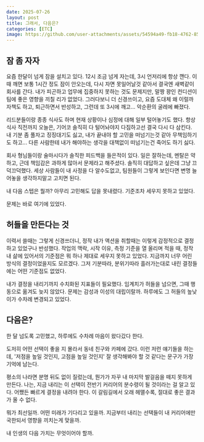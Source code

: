 ```yaml
---
date: 2025-07-26
layout: post
title: 그래서, 다음은?
categories: [ETC]
image: https://github.com/user-attachments/assets/54594a49-fb18-4762-8564-0bba0a57c7b8
---
```


## 잠 좀 자자

요즘 한달이 넘게 잠을 설치고 있다.
12시 조금 넘게 자는데, 3시 언저리에 항상 깬다.
이때 깨면 보통 1시간 정도 잠이 안오는데, 다시 자면 못일어날것 같아서 결국엔 새벽같이 회사를 간다.
내가 피곤하고 업무에 집중하지 못하는 것도 문제지만, 말짱 꽝인 컨디션이 팀에 좋은 영향을 끼칠 리가 없었다.
그러다보니 더 신경쓰이고, 요즘 도대체 왜 이럴까 자책도 하고, 퇴근하면서 반성하고, 그런데 또 3시에 깨고... 악순환의 굴레에 빠졌다.

리드분들이랑 종종 식사도 하며 현재 상황이나 심정에 대해 일부 털어놓기도 했다.
항상 식사 직전까지 오늘은, 기어코 솔직히 다 털어놔야지 다짐하고선 결국 다시 다 삼킨다.
내 기분 좀 풀자고 징징대기도 싫고, 내가 끝내야 할 고민을 떠넘기는것 같아 무책임하기도 하고... 
다른 사람한테 내가 해야하는 생각을 대책없이 떠넘기는건 죽어도 하기 싫다.

회사 형님들이랑 술마시다가 솔직한 피드백을 들은적이 있다.
일은 잘하는데, 멘탈은 약하고, 근데 책임감은 과하게 많아서 문제라고 해주셨다.
솔직히 대답하고 싶은데 그냥 끄덕끄덕했다.
세상 사람들이 내 사정을 다 알수도없고, 팀원들이 그렇게 보인다면 변명 늘어놓을 생각하지말고 고치면 된다.

내 다음 스텝은 뭘까?
아무리 고민해도 답을 못내렸다. 기준조차 세우지 못하고 있었다. 

문제는 바로 여기에 있었다.

## 허들을 만든다는 것

이력서 쓸때는 그렇게 신경쓰더니, 정작 내가 액션을 취할때는 이렇게 감정적으로 결정하고 있었구나 반성했다.
작업의 맥락, 시작 이유, 측정 기준을 열 올리며 적을 때, 정작 내 삶에 있어서의 기준점은 뭐 하나 제대로 세우지 못하고 있었다.
지금까지 너무 어린 방식의 결정이었을지도 모르겠다. 
그저 기분따라, 분위기따라 흘러가는대로 내린 결정들에는 어떤 기준점도 없었다.

내가 결정을 내리기까지 수치화된 지표들이 필요했다. 임계치가 허들을 넘으면, 그때 행동으로 옮겨도 늦지 않았다.
문제는 감성과 이성의 대립이랄까. 하루에도 그 허들의 높낮이가 수차례 변경되고 있었다.

## 다음은?

한 달 넘도록 고민했고, 하루에도 수차례 마음이 왔다갔다 한다.

도저히 어떤 선택이 좋을 지 몰라서 동네 친구와 카페에 갔다. 
이런 저런 얘기들을 하는데, '저점을 높일 것인지, 고점을 높일 것인지' 잘 생각해봐야 할 것 같다는 문구가 가장 기억에 남는다.

평소의 나라면 분명 뒤도 없이 질렀는데, 뭔가가 자꾸 내 마지막 발걸음을 떼지 못하게 만든다. 
나는, 지금 내리는 이 선택이 전반기 커리어의 분수령이 될 것이라는 걸 알고 있다. 
어쨌든 빠르게 결정을 내려야 한다. 이 갈림길에서 오래 헤맬수록, 절대로 좋은 결과가 올 수 없다.

뭐가 최선일까. 어떤 미래가 기다리고 있을까. 
지금부터 내리는 선택들이 내 커리어에만 국한되서 영향을 끼치는게 맞을까.

내 인생의 다음 가치는 무엇이어야 할까.
